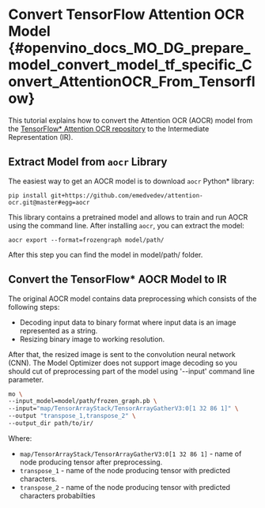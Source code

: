 # Convert TensorFlow Attention OCR Model {#openvino_docs_MO_DG_prepare_model_convert_model_tf_specific_Convert_AttentionOCR_From_Tensorflow}

This tutorial explains how to convert the Attention OCR (AOCR) model from the [TensorFlow* Attention OCR repository](https://github.com/emedvedev/attention-ocr) to the Intermediate Representation (IR).

## Extract Model from `aocr` Library

The easiest way to get an AOCR model is to download `aocr` Python\* library:
```
pip install git+https://github.com/emedvedev/attention-ocr.git@master#egg=aocr
```
This library contains a pretrained model and allows to train and run AOCR using the command line. After installing `aocr`, you can extract the model:
```
aocr export --format=frozengraph model/path/
```
After this step you can find the model in model/path/ folder.

## Convert the TensorFlow* AOCR Model to IR

The original AOCR model contains data preprocessing which consists of the following steps:
* Decoding input data to binary format where input data is an image represented as a string.
* Resizing binary image to working resolution.

After that, the resized image is sent to the convolution neural network (CNN). The Model Optimizer does not support image decoding so you should cut of preprocessing part of the model using '--input' command line parameter.
```sh
mo \
--input_model=model/path/frozen_graph.pb \
--input="map/TensorArrayStack/TensorArrayGatherV3:0[1 32 86 1]" \
--output "transpose_1,transpose_2" \
--output_dir path/to/ir/
```

Where:
* `map/TensorArrayStack/TensorArrayGatherV3:0[1 32 86 1]` - name of node producing tensor after preprocessing.
* `transpose_1` - name of the node producing tensor with predicted characters.
* `transpose_2` - name of the node producing tensor with predicted characters probabilties